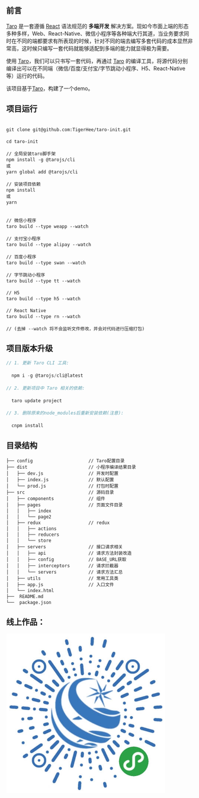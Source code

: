 ## 前言

[Taro](https://taro.aotu.io/) 是一套遵循 [React](https://reactjs.org/) 语法规范的 **多端开发** 解决方案。现如今市面上端的形态多种多样，Web、React-Native、微信小程序等各种端大行其道，当业务要求同时在不同的端都要求有所表现的时候，针对不同的端去编写多套代码的成本显然非常高，这时候只编写一套代码就能够适配到多端的能力就显得极为需要。

使用 [Taro](https://taro.aotu.io/)，我们可以只书写一套代码，再通过 [Taro](https://taro.aotu.io/) 的编译工具，将源代码分别编译出可以在不同端（微信/百度/支付宝/字节跳动小程序、H5、React-Native 等）运行的代码。

该项目基于[Taro](https://taro.aotu.io/)，构建了一个demo。

## 项目运行

```JS

git clone git@github.com:TigerHee/taro-init.git

cd taro-init

// 全局安装taro脚手架
npm install -g @tarojs/cli
或
yarn global add @tarojs/cli

// 安装项目依赖
npm install
或
yarn


// 微信小程序
taro build --type weapp --watch

// 支付宝小程序
taro build --type alipay --watch

// 百度小程序
taro build --type swan --watch

// 字节跳动小程序
taro build --type tt --watch

// H5
taro build --type h5 --watch

// React Native
taro build --type rn --watch

// (去掉 --watch 将不会监听文件修改，并会对代码进行压缩打包)

```
## 项目版本升级

```js
// 1. 更新 Taro CLI 工具:

  npm i -g @tarojs/cli@latest

// 2. 更新项目中 Taro 相关的依赖:

  taro update project

// 3. 删除原来的node_modules后重新安装依赖(注意):

  cnpm install

```

## 目录结构


    ├── config                     // Taro配置目录
    ├── dist                       // 小程序编译结果目录
    │   ├── dev.js                 // 开发时配置
    │   ├── index.js               // 默认配置
    │   └── prod.js                // 打包时配置
    ├── src                        // 源码目录
    │   ├── components             // 组件
    │   ├── pages                  // 页面文件目录
    │   │   ├── index
    │   │   └── page2
    │   ├── redux                  // redux
    │   │   ├── actions
    │   │   ├── reducers
    │   │   └── store
    │   ├── servers                // 接口请求相关
    │   │   ├── api                // 请求方法封装改造
    │   │   ├── config             // BASE_URL获取
    │   │   ├── interceptors       // 请求拦截器
    │   │   └── servers            // 请求方法汇总
    │   ├── utils                  // 常用工具类
    │   ├── app.js                 // 入口文件
    │   └── index.html
    ├──  README.md
    └──  package.json
    
## 线上作品：

![线上作品](https://raw.githubusercontent.com/TigerHee/taro-init/master/src/assets/img/xcx.jpg)
